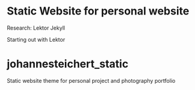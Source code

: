# Static Website for personal website

Research:
Lektor
Jekyll

Starting out with Lektor

# johannesteichert_static
Static website theme for personal project and photography portfolio
